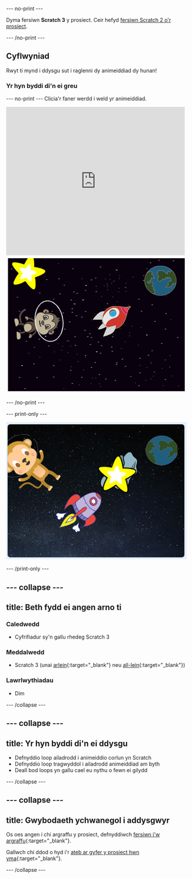 --- no-print ---

Dyma fersiwn **Scratch 3** y prosiect. Ceir hefyd [fersiwn Scratch 2 o'r prosiect](https://projects.raspberrypi.org/cy-GB/projects/lost-in-space-scratch2).

--- /no-print ---

## Cyflwyniad

Rwyt ti mynd i ddysgu sut i raglenni dy animeiddiad dy hunan!

### Yr hyn byddi di'n ei greu

--- no-print --- Clicia'r faner werdd i weld yr animeiddiad.

<div class="scratch-preview">
  <iframe allowtransparency="true" width="485" height="402" src="https://scratch.mit.edu/projects/embed/334685091/?autostart=false" frameborder="0" scrolling="no"></iframe>
  <img src="images/space-final.png">
</div>

--- /no-print ---

--- print-only ---

![Cwblhau'r prosiect](images/showcase_static.png)

--- /print-only ---

--- collapse ---
---
title: Beth fydd ei angen arno ti
---

### Caledwedd

- Cyfrifiadur sy'n gallu rhedeg Scratch 3

### Meddalwedd

- Scratch 3 (unai [arlein](http://rpf.io/scratchon){:target="_blank"} neu [all-lein](http://rpf.io/scratchoff){:target="_blank"})

### Lawrlwythiadau

- Dim

--- /collapse ---

--- collapse ---
---
title: Yr hyn byddi di'n ei ddysgu
---

- Defnyddio loop ailadrodd i animeiddio corlun yn Scratch
- Defnyddio loop tragwyddol i ailadrodd animeiddiad am byth
- Deall bod loops yn gallu cael eu nythu o fewn ei gilydd

--- /collapse ---

--- collapse ---
---
title: Gwybodaeth ychwanegol i addysgwyr
---

Os oes angen i chi argraffu y prosiect, defnyddiwch [fersiwn i'w argraffu](https://projects.raspberrypi.org/cy-GB/projects/lost-in-space/print){:target="_blank"}.

Gallwch chi ddod o hyd i'r [ateb ar gyfer y prosiect hwn yma](http://rpf.io/p/cy-GB/lost-in-space-get){:target="_blank"}.

--- /collapse ---